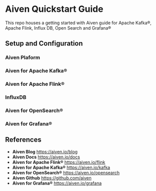 # Aiven Quickstart Guide

This repo houses a getting started with Aiven guide for Apache Kafka®, Apache Flink, Influx DB, Open Search and Grafana®

## Setup and Configuration

### Aiven Plaform
### Aiven for Apache Kafka®
### Aiven for Apache Flink®
### InfluxDB 
### Aiven for OpenSearch®
### Aiven for Grafana®


## References
- **Aiven Blog** https://aiven.io/blog
- **Aiven Docs** https://aiven.io/docs
- **Aiven for Apache Flink®** https://aiven.io/flink
- **Aiven for Apache Kafka®** https://aiven.io/kafka
- **Aiven for OpenSearch®** https://aiven.io/opensearch
- **Aiven Github** https://github.com/aiven
- **Aiven for Grafana®** https://aiven.io/grafana

